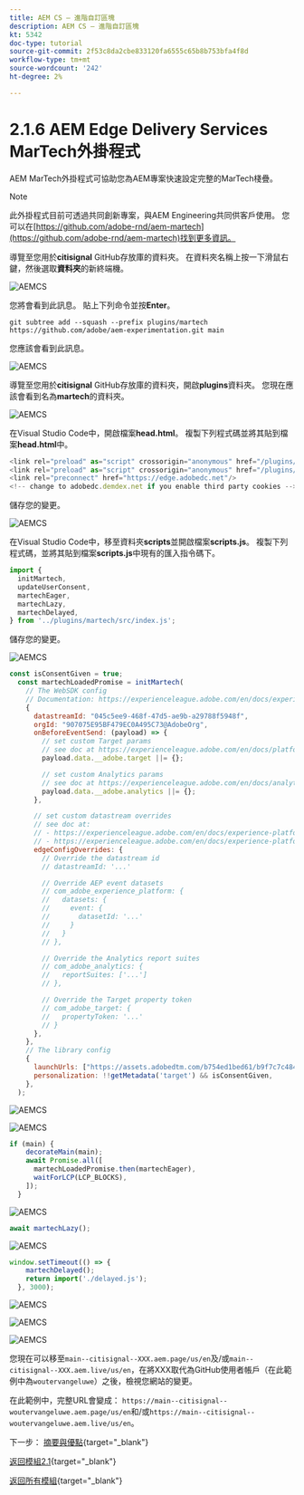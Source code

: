 ```yaml
---
title: AEM CS — 進階自訂區塊
description: AEM CS — 進階自訂區塊
kt: 5342
doc-type: tutorial
source-git-commit: 2f53c8da2cbe833120fa6555c65b8b753bfa4f8d
workflow-type: tm+mt
source-wordcount: '242'
ht-degree: 2%

---
```


# 2.1.6 AEM Edge Delivery Services MarTech外掛程式

AEM MarTech外掛程式可協助您為AEM專案快速設定完整的MarTech棧疊。

>[!NOTE]
>
>此外掛程式目前可透過共同創新專案，與AEM Engineering共同供客戶使用。 您可以在[https://github.com/adobe-rnd/aem-martech](https://github.com/adobe-rnd/aem-martech)找到更多資訊。

導覽至您用於&#x200B;**citisignal** GitHub存放庫的資料夾。 在資料夾名稱上按一下滑鼠右鍵，然後選取&#x200B;**資料夾**&#x200B;的新終端機。

![AEMCS](./images/mtplugin1.png)

您將會看到此訊息。 貼上下列命令並按&#x200B;**Enter**。

```
git subtree add --squash --prefix plugins/martech https://github.com/adobe/aem-experimentation.git main
```

您應該會看到此訊息。

![AEMCS](./images/mtplugin3.png)

導覽至您用於&#x200B;**citisignal** GitHub存放庫的資料夾，開啟&#x200B;**plugins**&#x200B;資料夾。 您現在應該會看到名為&#x200B;**martech**&#x200B;的資料夾。

![AEMCS](./images/mtplugin4.png)


在Visual Studio Code中，開啟檔案&#x200B;**head.html**。 複製下列程式碼並將其貼到檔案&#x200B;**head.html**&#x200B;中。

```javascript
<link rel="preload" as="script" crossorigin="anonymous" href="/plugins/martech/src/index.js"/>
<link rel="preload" as="script" crossorigin="anonymous" href="/plugins/martech/src/alloy.min.js"/>
<link rel="preconnect" href="https://edge.adobedc.net"/>
<!-- change to adobedc.demdex.net if you enable third party cookies -->
```

儲存您的變更。

![AEMCS](./images/mtplugin5.png)

在Visual Studio Code中，移至資料夾&#x200B;**scripts**&#x200B;並開啟檔案&#x200B;**scripts.js**。 複製下列程式碼，並將其貼到檔案&#x200B;**scripts.js**&#x200B;中現有的匯入指令碼下。

```javascript
import {
  initMartech,
  updateUserConsent,
  martechEager,
  martechLazy,
  martechDelayed,
} from '../plugins/martech/src/index.js';
```

儲存您的變更。

![AEMCS](./images/mtplugin6.png)

```javascript
const isConsentGiven = true;
  const martechLoadedPromise = initMartech(
    // The WebSDK config
    // Documentation: https://experienceleague.adobe.com/en/docs/experience-platform/web-sdk/commands/configure/overview#configure-js
    {
      datastreamId: "045c5ee9-468f-47d5-ae9b-a29788f5948f",
      orgId: "907075E95BF479EC0A495C73@AdobeOrg",
      onBeforeEventSend: (payload) => {
        // set custom Target params 
        // see doc at https://experienceleague.adobe.com/en/docs/platform-learn/migrate-target-to-websdk/send-parameters#parameter-mapping-summary
        payload.data.__adobe.target ||= {};

        // set custom Analytics params
        // see doc at https://experienceleague.adobe.com/en/docs/analytics/implementation/aep-edge/data-var-mapping
        payload.data.__adobe.analytics ||= {};
      },

      // set custom datastream overrides
      // see doc at:
      // - https://experienceleague.adobe.com/en/docs/experience-platform/web-sdk/commands/datastream-overrides
      // - https://experienceleague.adobe.com/en/docs/experience-platform/datastreams/overrides
      edgeConfigOverrides: {
        // Override the datastream id
        // datastreamId: '...'

        // Override AEP event datasets
        // com_adobe_experience_platform: {
        //   datasets: {
        //     event: {
        //       datasetId: '...'
        //     }
        //   }
        // },

        // Override the Analytics report suites
        // com_adobe_analytics: {
        //   reportSuites: ['...']
        // },

        // Override the Target property token
        // com_adobe_target: {
        //   propertyToken: '...'
        // }
      },
    },
    // The library config
    {
      launchUrls: ["https://assets.adobedtm.com/b754ed1bed61/b9f7c7c484de/launch-28b548849fb9.min.js"],
      personalization: !!getMetadata('target') && isConsentGiven,
    },
  );
```

![AEMCS](./images/mtplugin8.png)

![AEMCS](./images/mtplugin7.png)

```javascript
if (main) {
    decorateMain(main);
    await Promise.all([
      martechLoadedPromise.then(martechEager),
      waitForLCP(LCP_BLOCKS),
    ]);
  }
```

![AEMCS](./images/mtplugin10.png)

```javascript
await martechLazy();
```

![AEMCS](./images/mtplugin9.png)

```javascript
window.setTimeout(() => {
    martechDelayed();
    return import('./delayed.js');
  }, 3000);
```

![AEMCS](./images/mtplugin11.png)


![AEMCS](./images/mtplugin12.png)


![AEMCS](./images/mtplugin13.png)

您現在可以移至`main--citisignal--XXX.aem.page/us/en`及/或`main--citisignal--XXX.aem.live/us/en`，在將XXX取代為GitHub使用者帳戶（在此範例中為`woutervangeluwe`）之後，檢視您網站的變更。

在此範例中，完整URL會變成：
`https://main--citisignal--woutervangeluwe.aem.page/us/en`和/或`https://main--citisignal--woutervangeluwe.aem.live/us/en`。

下一步： [摘要與優點](./summary.md){target="_blank"}

[返回模組2.1](./aemcs.md){target="_blank"}

[返回所有模組](./../../../overview.md){target="_blank"}

